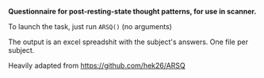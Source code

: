 **Questionnaire for post-resting-state thought patterns, for use in scanner.**

To launch the task, just run `ARSQ()` (no arguments)

The output is an excel spreadshit with the subject's answers.
One file per subject.

Heavily adapted from https://github.com/hek26/ARSQ
